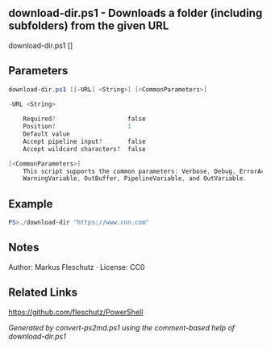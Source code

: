 ## download-dir.ps1 - Downloads a folder (including subfolders) from the given URL

download-dir.ps1 [<URL>]

## Parameters
```powershell
download-dir.ps1 [[-URL] <String>] [<CommonParameters>]

-URL <String>
    
    Required?                    false
    Position?                    1
    Default value                
    Accept pipeline input?       false
    Accept wildcard characters?  false

[<CommonParameters>]
    This script supports the common parameters: Verbose, Debug, ErrorAction, ErrorVariable, WarningAction, 
    WarningVariable, OutBuffer, PipelineVariable, and OutVariable.
```

## Example
```powershell
PS>./download-dir "https://www.cnn.com"
```

## Notes
Author: Markus Fleschutz · License: CC0

## Related Links
https://github.com/fleschutz/PowerShell

*Generated by convert-ps2md.ps1 using the comment-based help of download-dir.ps1*
